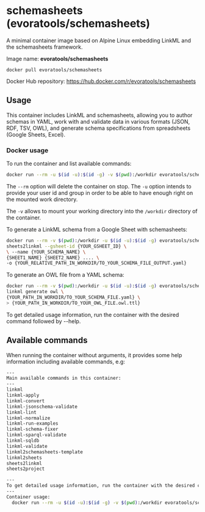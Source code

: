 # schemasheets (evoratools/schemasheets)

A minimal container image based on Alpine Linux embedding LinkML and the schemasheets framework.

Image name: **evoratools/schemasheets**

`docker pull evoratools/schemasheets`

Docker Hub repository: https://hub.docker.com/r/evoratools/schemasheets

## Usage

This container includes LinkML and schemasheets, allowing you to author schemas in YAML, work with and validate data in various formats (JSON, RDF, TSV, OWL), and generate schema specifications from spreadsheets (Google Sheets, Excel).



### Docker usage

To run the container and list available commands:

```sh
docker run --rm -u $(id -u):$(id -g) -v $(pwd):/workdir evoratools/schemasheets:0.3.1

```
The `--rm` option will delete the container on stop. The `-u` option intends to provide your user id and group in order to be able to have enough right on the mounted work directory.

The `-v` allows to mount your working directory into the `/workdir` directory of the container.


To generate a LinkML schema from a Google Sheet with schemasheets:
```sh
docker run --rm -v $(pwd):/workdir -u $(id -u):$(id -g) evoratools/schemasheets:0.3.1  \
sheets2linkml --gsheet-id {YOUR_GSHEET_ID} \
\ --name {YOUR_SCHEMA_NAME} \
{SHEET1_NAME} {SHEET2_NAME} .... \
-o {YOUR_RELATIVE_PATH_IN_WORKDIR/TO_YOUR_SCHEMA_FILE_OUTPUT.yaml}
```


To generate an OWL file from a YAML schema:
```sh
docker run --rm -v $(pwd):/workdir -u $(id -u):$(id -g) evoratools/schemasheets:0.3.1 \
linkml generate owl \
{YOUR_PATH_IN_WORKDIR/TO_YOUR_SCHEMA_FILE.yaml} \
> {YOUR_PATH_IN_WORKDIR/TO_YOUR_OWL_FILE.owl.ttl}
```


To get detailed usage information, run the container with the desired command followed by --help.


## Available commands

When running the container without arguments, it provides some help information including available commands, e.g:

```sh
---
Main available commands in this container:
---
linkml
linkml-apply
linkml-convert
linkml-jsonschema-validate
linkml-lint
linkml-normalize
linkml-run-examples
linkml-schema-fixer
linkml-sparql-validate
linkml-sqldb
linkml-validate
linkml2schemasheets-template
linkml2sheets
sheets2linkml
sheets2project

---
To get detailed usage information, run the container with the desired command followed by '--help'.
---
Container usage:
  docker run --rm -u $(id -u):$(id -g) -v $(pwd):/workdir evoratools/schemasheets COMMAND [OPTIONS] [ARGS]

```

